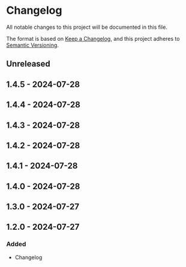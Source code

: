 # Changelog

All notable changes to this project will be documented in this file.

The format is based on [Keep a Changelog](https://keepachangelog.com/en/1.0.0/),
and this project adheres to [Semantic Versioning](https://semver.org/spec/v2.0.0.html).

## Unreleased

## 1.4.5 - 2024-07-28

## 1.4.4 - 2024-07-28

## 1.4.3 - 2024-07-28

## 1.4.2 - 2024-07-28

## 1.4.1 - 2024-07-28

## 1.4.0 - 2024-07-28

## 1.3.0 - 2024-07-27

## 1.2.0 - 2024-07-27
### Added
- Changelog
